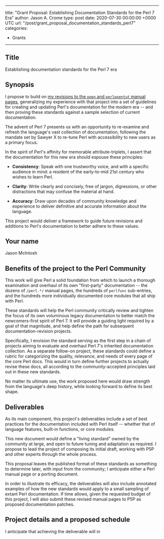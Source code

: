 
---
title: "Grant Proposal: Establishing Documentation Standards for the Perl 7 Era"
author: Jason A. Crome
type: post
date: 2020-07-30 00:00:00 +0000 UTC
url: "/post/grant_proposal_documentation_standards_perl7"
categories:
 - Grants

---

## Title
Establishing documentation standards for the Perl 7 era

## Synopsis

I propose to build on [my revisions to the `open` and `perlopentut` manual pages](https://news.perlfoundation.org/post/gp_jan_2020_open_docs), generalizing my experience with that project into a set of guidelines for creating and updating Perl's documentation for the modern era -- and then proving these standards against a sample selection of current documentation.

The advent of Perl 7 presents us with an opportunity to re-examine and refresh the language's vast collection of documentation, following the mandate set by Sawyer X to re-tune Perl with accessibility to new users as a primary focus.

In the spirit of Perl's affinity for memorable attribute-triplets, I assert that the documentation for this new era should espouse these principles:

* **Consistency**: Speak with one trustworthy voice, and with a specific audience in mind: a resident of the early-to-mid 21st century who wishes to learn Perl.

* **Clarity**: Write clearly and concisely, free of jargon, digressions, or other distractions that may confuse the material at hand.

* **Accuracy**: Draw upon decades of community knowledge and experience to deliver definitive and accurate information about the language.

This project would deliver a framework to guide future revisions and additions to Perl's documentation to better adhere to these values.

## Your name
Jason McIntosh

## Benefits of the project to the Perl Community

This work will give Perl a solid foundation from which to launch a thorough examination and overhaul of its own "first-party" documentation -- the dozens of `/perl.*/` manual pages, the hundreds of `perlfunc` sub-entries, and the hundreds more individually documented core modules that all ship with Perl.

These standards will help the Perl community critically review and tighten the focus of its own voluminous legacy documentation to better match the newcomers-first spirit of Perl 7. It will provide a guiding light required by a goal of that magnitude, and help define the path for subsequent documentation-revision projects.

Specifically, I envision the standard serving as the first step in a chain of projects aiming to evaluate and overhaul Perl 7's inherited documentation collection. As a separate follow-on project, these standards could define a rubric for categorizing the quality, relevance, and needs of every page of the core Perl docs. This would in turn define further projects to actually revise these docs, all according to the community-accepted principles laid out in these new standards.

No matter its ultimate use, the work proposed here would draw strength from the language's deep history, while looking forward to define its best shape. 

## Deliverables

As its main component, this project's deliverables include a set of best practices for the documentation included with Perl itself -- whether that of language features, built-in functions, or core modules.

This new document would define a "living standard" owned by the community at large, and open to future tuning and adaptation as required. I propose to lead the project of composing its initial draft, working with P5P and other experts through the whole process.

This proposal leaves the published format of these standards as something to determine later, with input from the community; I anticipate either a Perl manual page or a porting document.

In order to illustrate its efficacy, the deliverables will also include annotated examples of how the new standards would apply to a small sampling of extant Perl documentation. If time allows, given the requested budget of this project, I will also submit these revised manual pages to P5P as proposed documentation patches.

## Project details and a proposed schedule

I anticipate that achieving the deliverable will in